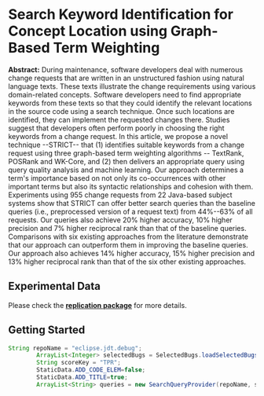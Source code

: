 # Search Keyword Identification for Concept Location using Graph-Based Term Weighting

**Abstract:** During maintenance, software developers deal with numerous  change requests that are written in an unstructured fashion using natural language texts.
These texts illustrate the change requirements using various domain-related concepts. Software developers need to find appropriate keywords from these texts
so that they could identify the relevant locations in the source code using a search technique. Once such locations are identified, they can implement the requested changes there. Studies suggest that developers often perform poorly in choosing the right keywords from a change request. In this article, we propose a novel technique --STRICT-- that (1) identifies suitable keywords from a change request using three graph-based term weighting algorithms -- TextRank, POSRank and WK-Core, and (2) then delivers an appropriate query using query quality analysis and machine learning. Our approach determines a term's importance based on not only its co-occurrences with other important terms but also its syntactic relationships and cohesion with them. Experiments using 955 change requests from 22 Java-based subject systems show that STRICT can offer better search queries than 
the baseline queries (i.e., preprocessed version of a request text) from 44%--63% of all requests. Our queries also achieve 20% higher accuracy, 10% higher precision and 7% higher reciprocal rank than that of the baseline queries. Comparisons with six existing approaches from the literature demonstrate that our approach can outperform them in improving the baseline queries. Our approach also achieves 14% higher accuracy, 15% higher precision and 13% higher reciprocal rank than that of the six other existing approaches.


Experimental Data
---------------------
Please check the  [**replication package**](https://github.com/masud-technope/STRICT-Replication-Package) for more details.


Getting Started
---------------------
```java
String repoName = "eclipse.jdt.debug";
		ArrayList<Integer> selectedBugs = SelectedBugs.loadSelectedBugs(repoName);
		String scoreKey = "TPR";
		StaticData.ADD_CODE_ELEM=false;
		StaticData.ADD_TITLE=true;
		ArrayList<String> queries = new SearchQueryProvider(repoName, scoreKey, selectedBugs).provideSearchQueries();
```
